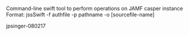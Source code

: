 Command-line swift tool to perform operations on JAMF casper instance
Format:
  jssSwift -f authfile -p pathname -o <HTTPOP> [sourcefile-name]

jpsinger-080217
